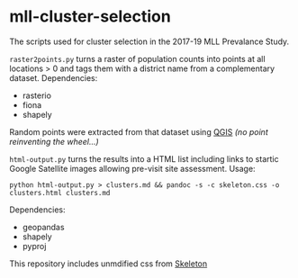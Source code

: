 # mll-cluster-selection
The scripts used for cluster selection in the 2017-19 MLL Prevalance Study.

`raster2points.py` turns a raster of population counts into points at all locations > 0 and tags them with a district name from a complementary dataset.
Dependencies:

* rasterio
* fiona
* shapely

Random points were extracted from that dataset using [QGIS](https://www.qgis.org/en/site/) *(no point reinventing the wheel...)*

`html-output.py` turns the results into a HTML list including links to startic Google Satellite images allowing pre-visit site assessment.
Usage:

`python html-output.py > clusters.md && pandoc -s -c skeleton.css -o clusters.html clusters.md`

Dependencies:

* geopandas
* shapely
* pyproj

This repository includes unmdified css from [Skeleton](https://github.com/dhg/Skeleton/)
